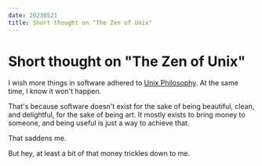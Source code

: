 ```yaml
---
date: 20230521
title: Short thought on "The Zen of Unix"
---
```


# Short thought on "The Zen of Unix"

I wish more things in software adhered to [Unix Philosophy]. At the same time, I
know it won't happen.

That's because software doesn't exist for the sake of being beautiful, clean,
and delightful, for the sake of being art. It mostly exists to bring money to
someone, and being useful is just a way to achieve that.

That saddens me.

But hey, at least a bit of that money trickles down to me.

[Unix Philosophy]: https://en.wikipedia.org/wiki/Unix_philosophy
